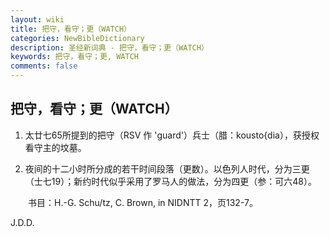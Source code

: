 ```yaml
---
layout: wiki
title: 把守，看守；更（WATCH）
categories: NewBibleDictionary
description: 圣经新词典 - 把守，看守；更（WATCH）
keywords: 把守，看守；更, WATCH
comments: false
---
```


## 把守，看守；更（WATCH）

1. 太廿七65所提到的把守（RSV 作 'guard'）兵士（腊：kousto{dia），获授权看守主的坟墓。

2. 夜间的十二小时所分成的若干时间段落（更数）。以色列人时代，分为三更（士七19）；新约时代似乎采用了罗马人的做法，分为四更（参：可六48）。

　　书目：H.-G. Schu/tz, C. Brown, in NIDNTT 2，页132-7。

J.D.D.








